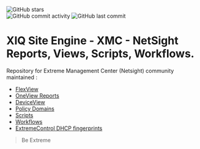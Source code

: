 ![GitHub stars](https://img.shields.io/github/stars/extremenetworks/XMC-Report-Views.svg?style=social)  
![GitHub commit activity](https://img.shields.io/github/commit-activity/y/extremenetworks/XMC-Report-Views.svg?style=social)
![GitHub last commit](https://img.shields.io/github/last-commit/extremenetworks/XMC-Report-Views.svg?style=social)
# XIQ Site Engine - XMC - NetSight Reports, Views, Scripts, Workflows.

Repository for Extreme Management Center (Netsight) community maintained :
* [FlexView](FlexView/README.md)
* [OneView Reports](OneView/README.md)
* [DeviceView](DeviceView/README.md)
* [Policy Domains](PolicyDomains/README.md)
* [Scripts](https://github.com/extremenetworks/ExtremeScripting/tree/master/XMC_XIQ-SE/oneview_CLI_scripts/README.md)
* [Workflows](https://github.com/extremenetworks/ExtremeScripting/blob/master/XMC_XIQ-SE/oneview_workflows/README.md)
* [ExtremeControl DHCP fingerprints](Fingerprints/README.md)

>Be Extreme
